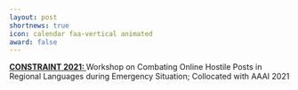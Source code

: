 ```yaml
---
layout: post
shortnews: true
icon: calendar faa-vertical animated
award: false
---
```


<a href="http://lcs2.iiitd.edu.in/CONSTRAINT-2021/"><b>CONSTRAINT 2021: </b></a> Workshop on Combating​ On​line Ho​st​ile Posts in Regional L​anguages dur​ing Emerge​ncy Si​tuation; Collocated with AAAI 2021
